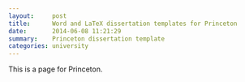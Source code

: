```yaml
---
layout:     post
title:      Word and LaTeX dissertation templates for Princeton
date:       2014-06-08 11:21:29
summary:    Princeton dissertation template
categories: university
---
```


This is a page for Princeton.
